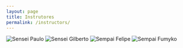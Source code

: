 ```yaml
---
layout: page
title: Instrutores
permalink: /instructors/
---
```


<img src="{{ site.url }}/assets/paulo-perfil.jpg" alt="Sensei Paulo" class="profile" />
<img src="{{ site.url }}/assets/gilberto-perfil.jpg" alt="Sensei Gilberto" class="profile" />
<img src="{{ site.url }}/assets/felipe-perfil.jpg" alt="Sempai Felipe" class="profile" />
<img src="{{ site.url }}/assets/fumyko-perfil.jpg" alt="Sempai Fumyko" class="profile" />
